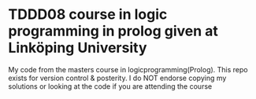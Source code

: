 # TDDD08 course in logic programming in prolog given at Linköping University

My code from the masters course in logicprogramming(Prolog). This repo exists for version control & posterity. I do NOT endorse copying my solutions or looking at the code if you are attending the course
